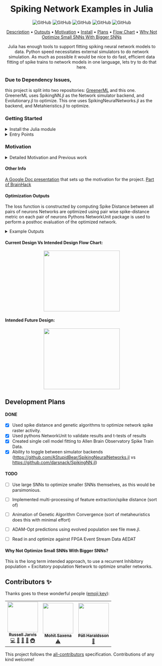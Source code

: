 <h1 align="center">
  Spiking Network Examples in Julia
</h1>

<p align="center">
  <img alt="GitHub" src="https://img.shields.io/badge/all_contributors-3-orange.svg?style=flat-square">
  <img alt="GitHub" src="https://img.shields.io/github/issues/russelljjarvis/SpikeNetOpt.jl.svg">
  <img alt="GitHub" src="https://img.shields.io/github/issues-closed/russelljjarvis/SpikeNetOpt.jl.svg">
  <img alt="GitHub" src="https://img.shields.io/github/commit-activity/m/russelljjarvis/SpikeNetOpt.jl.svg">
  <img alt="GitHub" src="https://github.com/russelljjarvis/SpikeNetOpt.jl/workflows/CI/badge.svg">

</p>

<!--  <img alt="GitHub" src="https://github.com/russelljjarvis/SpikeNetOpt.jl/workflows/CI/badge.svg"> -->

<p align="center">
  <a href="#Description">Description</a> •
  <a href="#Example-Outputs">Outputs</a> •
  <a href="#Motivation">Motivation</a> •
  <a href="#Install-the-Julia-module">Install</a> •
  <a href="#Development-Plans">Plans</a> •
  <a href="#Current-Design-Flow-Chart">Flow Chart</a> •
  <a href="#Why-Not-Optimize-Small-SNNs-With-Bigger-SNNs">Why Not Optimize Small SNNs With Bigger SNNs</a>
</p>

<p align="center">
Julia has enough tools to support fitting spiking neural network models to data. Python speed necessitates external simulators to do network simulation. As much as possible it would be nice to do fast, efficient data fitting of spike trains to network models in one language, lets try to do that here.
</p>

### Due to Dependency Issues, 
this project is split into two repositories: [GreenerML](https://github.com/russelljjarvis/GreenerML.jl) and this one.
GreenerML uses SpikingNN.jl as the Network simulator backend, and Evolutionary.jl to optimize. This one uses SpikingNeuralNetworks.jl as the backend, and Metahieristics.jl to optimize.


### Getting Started

<details>
  <summary>Install the Julia module</summary>
  

This is not yet an official package, so the package would need to be added in developer mode. The short way to do this is as follows:
```
import Pkg
Pkg.add(url="https://github.com/russelljjarvis/SpikeNetOpt.jl.git")
```
or 
```
] add https://github.com/russelljjarvis/SpikeNetOpt.jl.git
```
The long way invovles:
```
git clone https://github.com/russelljjarvis/SpikeNetOpt.jl
```

```
cd SpikeNetOpt.jl
julia
]
(@v1.5) pkg> develop .
```
Or
```
Pkg.develop(PackageSpec(path=pwd()))

```
</details>

<details>
<summary>Entry Points</summary>



Optimize a spiking neural network by exploring effect of parameter that controls connectome graph structure:
```
julia
include("examples/run_net_opt.jl")

```
```
cd examples
julia run_net_opt.jl
```

Single cell data fitting against spike times:
```
cd test
julia single_cell_opt_adexp.jl
julia single_cell_opt_izhi.jl
```


</details>

### Motivation
<details>
  <summary>Detailed Motivation and Previous work</summary>

(https://github.com/russelljjarvis/BluePyOpt/blob/neuronunit_reduced_cells/examples/neuronunit/OptimizationMulitSpikingIzhikevichModel.ipynb) in data-driven optimization of spiking neurons was implemented in Python. The Python implementation of reduced model simulation sometimes called external simulation, and overall my previous implementation of reduced model optimization was slower and more complex than it needed to be, for language and tool specific reasons.

Reduced model spiking neurons models have compact equations, and they should be fast to simulate, but Python often calls external codes and programes (C,C++,NEURON,brian2,NEST,PyNN) to achieve a speedup for network simulations, however, approaches for speeding up network simulations are not necessarily efficient or convenient for running single-cell simulations, as me be required for single cell optimizations.  This strategy of calling external code causes an intolerable code complexity and intolerable run-time cost for single neuron simulations. The Python tool numba JIT partially remedies this problem, however, code from the Python optimization framework DEAP/BluePyOpt also induces an additional overhead. An almost pure Julia SNN optimization routine is a better solution to efficiently optimizing Reduced SNN models. In this package, two other packages: Evolutionary.jl, and Metaheuristics provide genetic algorithms used to optimize spiking neural networks.

	
</details>

#### Other Info
[A Google Doc presentation](https://docs.google.com/presentation/d/1bWA5LhgAD8D4MGPQxf5P6jtb0spVEGeJKyXCHnh-aq0/edit?usp=sharing) that sets up the motivation for the project.
[Part of BrainHack](https://brainhack.org/global2021/project/project_98/)

#### Optimization Outputs
The loss function is constructed by computing Spike Distance between all pairs of neurons
Networks are optimized using pair wise spike-distance metric on each pair of neurons
Pythons NetworkUnit package is used to perform a posthoc evaluation of the optimized network.
<details>
  <summary>Example Outputs</summary>


See the figure below where local variation and firing rates are compared against every neuron between two model networks.

#### Network optimization
For example this is a ground truth model versus an optimized model t-test of firing rates:
```
Student's t-test
	datasize: 200 	 200
	t = 11.811 	 p value = 1.82e-25
```
#### Single Cell optimization
Note for perspective 86% of spike times are matched in some of the best, model fitting competitions.
Output from a single cell optimization:

<p align="center">
	<img src="https://github.com/russelljjarvis/SpikeNetOpt.jl/blob/main/img/single_cell_spike_time_fit.png" width="250" height="200">
</p>

Output from a Network Spike Time optimization (note that Unicode backend is the plotting method, and neuron synapses fire propabilistically):

<p align="center">
	<img src="https://github.com/russelljjarvis/SpikeNetOpt.jl/blob/main/img/net_compare_unicode.png" width="250" height="200">
</p>
</details>

#### Current Design Vs Intended Design Flow Chart:


<p align="center">
	<img src="https://github.com/russelljjarvis/SpikeNetOpt.jl/blob/main/doc/Flowchart%20(2).jpg" width="250" height="200">
</p>
<h4> Intended Future Design: </h4>
<p align="center">
	<img src="https://github.com/russelljjarvis/SpikeNetOpt.jl/blob/main/img/second_flow_diagram.png" width="250" height="200">
</p>



	
## Development Plans
#### DONE

- [x] Used spike distance and genetic algorithms to optimize network spike raster activity.
- [x] Used pythons NetworkUnit to validate results and t-tests of results
- [x] Created single cell model fitting to Allen Brain Observatory Spike Train Data.
- [x] Ability to toggle between simulator backends (https://github.com/AStupidBear/SpikingNeuralNetworks.jl vs https://github.com/darsnack/SpikingNN.jl)

#### TODO
- [ ] Use large SNNs to optimize smaller SNNs themselves, as this would be parsimonious.
- [ ] Implemented multi-processing of feature extraction/spike distance (sort of)
- [ ] Animation of Genetic Algorithm Convergence (sort of metaheuristics does this with minimal effort)
- [ ] ADAM-Opt predictions using evolved population see file mwe.jl.
- [ ] Read in and optimize against FPGA Event Stream Data AEDAT


#### Why Not Optimize Small SNNs With Bigger SNNs?
This is the long term intended approach, to use a recurrent Inhibitory population + Excitatory population
Network to optimize smaller networks.

## Contributors ✨

Thanks goes to these wonderful people ([emoji key](https://allcontributors.org/docs/en/emoji-key)):

<!-- ALL-CONTRIBUTORS-LIST:START - Do not remove or modify this section -->
<!-- prettier-ignore-start -->
<!-- markdownlint-disable -->
<table>
  <tr>
    <td align="center"><a href="https://russelljjarvis.github.io/home/"><img src="https://avatars.githubusercontent.com/u/7786645?v=4?s=100" width="100px;" alt=""/><br /><sub><b>Russell Jarvis</b></sub></a><br /><a href="https://github.com/russelljjarvis/SpikeNetOpt.jl/commits?author=russelljjarvis" title="Code">💻</a> <a href="https://github.com/russelljjarvis/SpikeNetOpt.jl/commits?author=russelljjarvis" title="Documentation">📖</a> <a href="#ideas-russelljjarvis" title="Ideas, Planning, & Feedback">🤔</a> <a href="#design-russelljjarvis" title="Design">🎨</a> <a href="#infra-russelljjarvis" title="Infrastructure (Hosting, Build-Tools, etc)">🚇</a></td>
    <td align="center"><a href="https://github.com/mohitsaxenaknoldus"><img src="https://avatars.githubusercontent.com/u/76725454?v=4?s=100" width="100px;" alt=""/><br /><sub><b>Mohit Saxena</b></sub></a><br /><a href="https://github.com/russelljjarvis/SpikeNetOpt.jl/commits?author=mohitsaxenaknoldus" title="Tests">⚠️</a></td>
    <td align="center"><a href="https://github.com/PallHaraldsson"><img src="https://avatars.githubusercontent.com/u/8005416?v=4?s=100" width="100px;" alt=""/><br /><sub><b>Páll Haraldsson</b></sub></a><br /><a href="https://github.com/russelljjarvis/SpikeNetOpt.jl/commits?author=PallHaraldsson" title="Documentation">📖</a></td>
  </tr>
</table>

<!-- markdownlint-restore -->
<!-- prettier-ignore-end -->

<!-- ALL-CONTRIBUTORS-LIST:END -->

This project follows the [all-contributors](https://github.com/all-contributors/all-contributors) specification. Contributions of any kind welcome!

